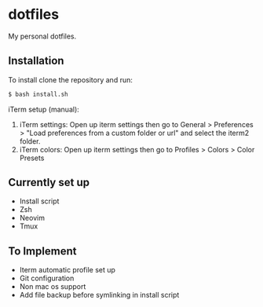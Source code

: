 # dotfiles

My personal dotfiles.

## Installation
To install clone the repository and run:
```sh
$ bash install.sh
```

iTerm setup (manual):
1. iTerm settings: Open up iterm settings then go to General > Preferences > "Load preferences from a custom folder or url" and select the iterm2 folder.
1. iTerm colors: Open up iterm settings then go to Profiles > Colors > Color Presets

## Currently set up
  - Install script
  - Zsh
  - Neovim
  - Tmux

## To Implement
  - Iterm automatic profile set up
  - Git configuration
  - Non mac os support
  - Add file backup before symlinking in install script
